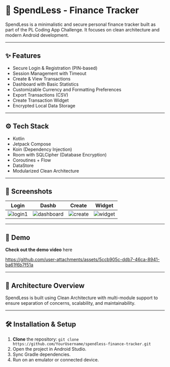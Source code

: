 # 💸 SpendLess - Finance Tracker

SpendLess is a minimalistic and secure personal finance tracker built as part of the PL Coding App Challenge. It focuses on clean architecture and modern Android development.

---

## ✨ Features

- Secure Login & Registration (PIN-based)
- Session Management with Timeout
- Create & View Transactions
- Dashboard with Basic Statistics
- Customizable Currency and Formatting Preferences
- Export Transactions (CSV)
- Create Transaction Widget
- Encrypted Local Data Storage

---

## ⚙️ Tech Stack

- Kotlin
- Jetpack Compose
- Koin (Dependency Injection)
- Room with SQLCipher (Database Encryption)
- Coroutines + Flow
- DataStore
- Modularized Clean Architecture
---

## 📱 Screenshots

| Login | Dashb | Create | Widget |
| ------|-----------|--------|--------|
| ![login1](https://github.com/user-attachments/assets/52230b59-b736-41e7-9c80-dee79533f56a) | ![dashboard](https://github.com/user-attachments/assets/6dc1734f-5998-45a5-8981-0a123c8e3c3b)| ![create](https://github.com/user-attachments/assets/8a6f5537-f23a-4096-8fcd-ae46378df515)| ![widget](https://github.com/user-attachments/assets/bdadb286-0349-4272-95af-0885fac79ce7) |



---

## 🚀 Demo
**Check out the demo video** here

https://github.com/user-attachments/assets/5ccb905c-ddb7-46ca-8941-ba61f6b7f51a

---

## 🧩 Architecture Overview
SpendLess is built using Clean Architecture with multi-module support to ensure separation of concerns, scalability, and maintainability.

---

## 🛠 Installation & Setup

1. **Clone** the repository: ```git clone https://github.com/YourUsername/spendless-finance-tracker.git```
2. Open the project in Android Studio.
3. Sync Gradle dependencies.
4. Run on an emulator or connected device.

